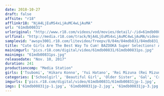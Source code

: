 ```yaml
---
date: 2018-10-27
draft: false
affsite: "r18"
afflinkr18: "NjA4LjEuMS4xLjAuMC4wLjAuMA"
url: "61mdb00831"
urloriginal: "http://www.r18.com/videos/vod/movies/detail/-/id=61mdb00831"
urlfinal: "http://media.r18.com/track/NjA4LjEuMS4xLjAuMC4wLjAuMA/videos/vod/movies/detail/-/id=61mdb00831"
samplevid: "awspv3001.r18.com/litevideo/freepv/8/84m/84mdb831/84mdb831_dmb_w.mp4"
title: "Cute Girls Are The Best Way To Cum! BAZOOKA Super Selections! A Class Strongest And Beautiful Girls Chosen Just For Their Looks BEST 50!!"
mainimgurl: "pics.r18.com/digital/video/61mdb00831/61mdb00831ps.jpg"
mainimgs: "61mdb00831ps.jpg"
releasedate: "Nov. 10, 2017"
duration: 241
productioncomp: "Media Station"
girls: ['Tsubomi', 'Hikaru Konno', 'Yui Hatano', 'Rei Mizuna (Rei Mizuna)', 'Ayaka Tomoda', 'Chika Arimura', 'Yu Shinoda', 'Ai Uehara', 'Saki Hatsumi', 'Ruka Kanae']
categories: ['Schoolgirl', 'Beautiful Girl', 'Older Sister', 'Gal', 'Creampie', 'Compilation', 'Over 4 Hours', 'Hi-Def']
imgurls: ['pics.r18.com/digital/video/61mdb00831/61mdb00831jp-1.jpg', 'pics.r18.com/digital/video/61mdb00831/61mdb00831jp-2.jpg', 'pics.r18.com/digital/video/61mdb00831/61mdb00831jp-3.jpg', 'pics.r18.com/digital/video/61mdb00831/61mdb00831jp-4.jpg', 'pics.r18.com/digital/video/61mdb00831/61mdb00831jp-5.jpg', 'pics.r18.com/digital/video/61mdb00831/61mdb00831jp-6.jpg', 'pics.r18.com/digital/video/61mdb00831/61mdb00831jp-7.jpg', 'pics.r18.com/digital/video/61mdb00831/61mdb00831jp-8.jpg', 'pics.r18.com/digital/video/61mdb00831/61mdb00831jp-9.jpg', 'pics.r18.com/digital/video/61mdb00831/61mdb00831jp-10.jpg', 'pics.r18.com/digital/video/61mdb00831/61mdb00831jp-11.jpg', 'pics.r18.com/digital/video/61mdb00831/61mdb00831jp-12.jpg', 'pics.r18.com/digital/video/61mdb00831/61mdb00831jp-13.jpg', 'pics.r18.com/digital/video/61mdb00831/61mdb00831jp-14.jpg', 'pics.r18.com/digital/video/61mdb00831/61mdb00831jp-15.jpg', 'pics.r18.com/digital/video/61mdb00831/61mdb00831jp-16.jpg', 'pics.r18.com/digital/video/61mdb00831/61mdb00831jp-17.jpg', 'pics.r18.com/digital/video/61mdb00831/61mdb00831jp-18.jpg', 'pics.r18.com/digital/video/61mdb00831/61mdb00831jp-19.jpg', 'pics.r18.com/digital/video/61mdb00831/61mdb00831jp-20.jpg']
imgs: ['61mdb00831jp-1.jpg', '61mdb00831jp-2.jpg', '61mdb00831jp-3.jpg', '61mdb00831jp-4.jpg', '61mdb00831jp-5.jpg', '61mdb00831jp-6.jpg', '61mdb00831jp-7.jpg', '61mdb00831jp-8.jpg', '61mdb00831jp-9.jpg', '61mdb00831jp-10.jpg', '61mdb00831jp-11.jpg', '61mdb00831jp-12.jpg', '61mdb00831jp-13.jpg', '61mdb00831jp-14.jpg', '61mdb00831jp-15.jpg', '61mdb00831jp-16.jpg', '61mdb00831jp-17.jpg', '61mdb00831jp-18.jpg', '61mdb00831jp-19.jpg', '61mdb00831jp-20.jpg']
---
```

